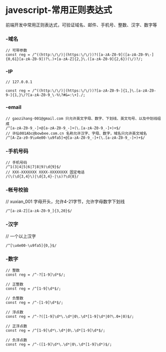 # javescript-常用正则表达式
前端开发中常用正则表达式，可验证域名、邮件、手机号、整数、汉字、数字等

### -域名
```
// 可带参数
const reg = /^((http:\/\/)|(https:\/\/))?([a-zA-Z0-9]([a-zA-Z0-9\-]{0,61}[a-zA-Z0-9])?\.)+[a-zA-Z]{2,}\.([a-zA-Z0-9]{2,6})(\/)?/;
```

### -IP
```
// 127.0.0.1

const reg = /^((http:\/\/)|(https:\/\/))?[a-zA-Z0-9-]{1,}\.[a-zA-Z0-9-]{1,}\/?[a-zA-Z0-9_\-%\?#&=:\+]./;
```


### -email
```
// gaozihang-001@gmail.com 只允许英文字母、数字、下划线、英文句号、以及中划线组成
/^[a-zA-Z0-9_-]+@[a-zA-Z0-9_-]+(\.[a-zA-Z0-9_-]+)+$/
// 许仙001Abc@bowbee.com.cn 名称允许汉字、字母、数字，域名只允许英文域名
/^[A-Za-z0-9\u4e00-\u9fa5]+@[a-zA-Z0-9_-]+(\.[a-zA-Z0-9_-]+)+$/
```

### -手机号码
```
// 手机号码
/^1(3|4|5|6|7|8|9)\d{9}$/
// XXX-XXXXXXX XXXX-XXXXXXXX 固定电话
/(\(\d{3,4}\)|\d{3,4}-|\s)?\d{8}/
```

### -帐号校验
// xuxian_001 字母开头，允许4-21字节，允许字母数字下划线
```
/^[a-zA-Z][a-zA-Z0-9_]{3,20}$/
```

### -汉字
// 一个以上汉字
```
/^[\u4e00-\u9fa5]{0,}$/
```

### -数字
```
// 整数
const reg = /^-?[1-9]\d*$/;

// 正整数
const reg = /^[1-9]\d*$/;

// 负整数
const reg = /^-[1-9]\d*$/;

// 浮点数
const reg = /^-?([1-9]\d*\.\d*|0\.\d*[1-9]\d*|0?\.0+|0)$/;

// 正浮点数
const reg = /^[1-9]\d*\.\d*|0\.\d*[1-9]\d*$/;

// 负浮点数
const reg = /^-([1-9]\d*\.\d*|0\.\d*[1-9]\d*)$/;
```